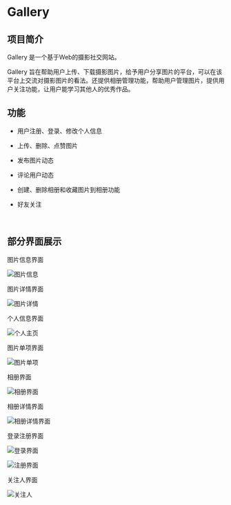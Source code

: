 # Gallery

## 项目简介

Gallery 是一个基于Web的摄影社交网站。

Gallery 旨在帮助用户上传、下载摄影图片，给予用户分享图片的平台，可以在该平台上交流对摄影图片的看法。还提供相册管理功能，帮助用户管理图片，提供用户关注功能，让用户能学习其他人的优秀作品。



## 功能

*   用户注册、登录、修改个人信息

*   上传、删除、点赞图片

*   发布图片动态

*   评论用户动态

*   创建、删除相册和收藏图片到相册功能

*   好友关注

    ​



## 部分界面展示

图片信息界面

![图片信息](F:\workspace\React\Gallery\docs\img\图片信息.png)                   

图片详情界面

 ![图片详情](F:\workspace\React\Gallery\docs\img\图片详情.png)

个人信息界面

 ![个人主页](F:\workspace\React\Gallery\docs\img\个人主页.png)

图片单项界面

 ![图片单项](F:\workspace\React\Gallery\docs\img\图片单项.png)

相册界面

 ![相册界面](F:\workspace\React\Gallery\docs\img\相册界面.png)

相册详情界面

 ![相册详情界面](F:\workspace\React\Gallery\docs\img\相册详情界面.png)

登录注册界面

 ![登录界面](F:\workspace\React\Gallery\docs\img\登录界面.png)

 ![注册界面](F:\workspace\React\Gallery\docs\img\注册界面.png)

关注人界面

![关注人](F:\workspace\React\Gallery\docs\img\关注人.png)